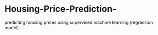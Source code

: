 # Housing-Price-Prediction-
predicting housing prices using supervised machine learning (regression model)
